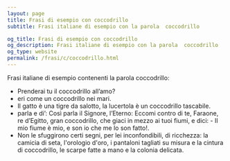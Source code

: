 ```yaml
---
layout: page
title: Frasi di esempio con coccodrillo 
subtitle: Frasi italiane di esempio con la parola  coccodrillo

og_title: Frasi di esempio con coccodrillo 
og_description: Frasi italiane di esempio con la parola  coccodrillo
og_type: website
permalink: /frasi/c/coccodrillo.html
---
```


Frasi italiane di esempio contenenti la parola coccodrillo:


- Prenderai tu il coccodrillo all’amo?
- eri come un coccodrillo nei mari.
- Il gatto è una tigre da salotto, la lucertola è un coccodrillo tascabile.
- parla e di’: Così parla il Signore, l’Eterno: Eccomi contro di te, Faraone, re d’Egitto, gran coccodrillo, che giaci in mezzo ai tuoi fiumi, e dici: - Il mio fiume è mio, e son io che me lo son fatto!.
- Non le sfuggirono certi segni, per lei inconfondibili, di ricchezza: la camicia di seta, l'orologio d'oro, i pantaloni tagliati su misura e la cintura di coccodrillo, le scarpe fatte a mano e la colonia delicata.

